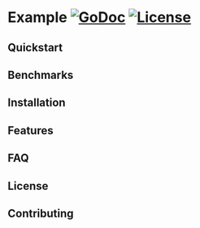 # Example [![GoDoc](https://godoc.org/github.com/thylong/example?status.png)](https://godoc.org/github.com/thylong/example) [![License](https://img.shields.io/badge/License-MIT%202.0-green.svg)](https://github.com/thylong/gonew-templates/blob/main/01-simple-k8s-application/LICENSE)
<!-- Logo -->
<!-- Labels (godoc, goreport, gocover, gosec, tests, doc link, Slack, license) -->
<!-- Pronunciation -->

<!-- Short description -->

## Quickstart

## Benchmarks

## Installation

## Features

## FAQ

## License

## Contributing
